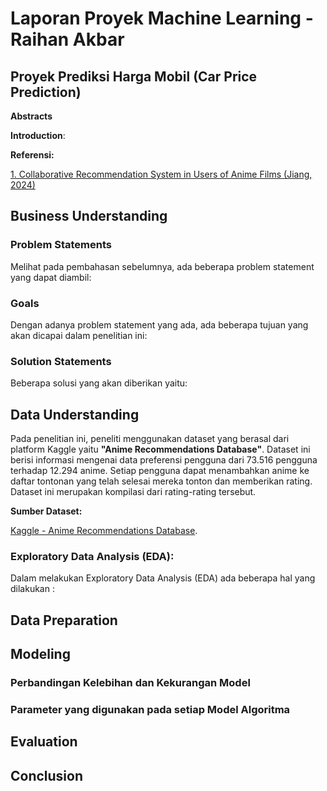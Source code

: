 # Laporan Proyek Machine Learning - Raihan Akbar

## Proyek Prediksi Harga Mobil (Car Price Prediction)

**Abstracts**

**Introduction**:

**Referensi:**

[1. Collaborative Recommendation System in Users of Anime Films (Jiang, 2024)](https://www.researchgate.net/publication/342690182_Collaborative_Recommendation_System_in_Users_of_Anime_Films)

## Business Understanding

### Problem Statements

Melihat pada pembahasan sebelumnya, ada beberapa problem statement yang dapat diambil:

### Goals

Dengan adanya problem statement yang ada, ada beberapa tujuan yang akan dicapai dalam penelitian ini:

### Solution Statements

Beberapa solusi yang akan diberikan yaitu:

## Data Understanding

Pada penelitian ini, peneliti menggunakan dataset yang berasal dari platform Kaggle yaitu **"Anime Recommendations Database"**. Dataset ini berisi informasi mengenai data preferensi pengguna dari 73.516 pengguna terhadap 12.294 anime. Setiap pengguna dapat menambahkan anime ke daftar tontonan yang telah selesai mereka tonton dan memberikan rating. Dataset ini merupakan kompilasi dari rating-rating tersebut.

**Sumber Dataset:**

[Kaggle - Anime Recommendations Database](https://www.kaggle.com/datasets/CooperUnion/anime-recommendations-database/data).

### Exploratory Data Analysis (EDA):

Dalam melakukan Exploratory Data Analysis (EDA) ada beberapa hal yang dilakukan :

## Data Preparation

## Modeling

### Perbandingan Kelebihan dan Kekurangan Model

### Parameter yang digunakan pada setiap Model Algoritma

## Evaluation

## Conclusion
